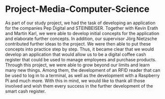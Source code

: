 # Project-Media-Computer-Science
As part of our study project, we had the task of developing an application for the companies Pep Digital and STEINBEISER.  Together with Kevin Erath and Martin Karl, we were able to develop initial concepts for the application and elaborate further concepts. In addition, our supervisor Jörg Nietzsche contributed further ideas to the project. We were then able to put these concepts into practice step by step.  Thus, it became clear that we would develop an application that would allow us to be a digital coffee cash register that could be used to manage employees and purchase products.  Through this project, we were able to grow beyond our limits and learn many new things. Among them, the development of an RFID reader that can be used to log in to a terminal, as well as the development with a Raspberry Pi and much more.  With this in mind, we would like to thank all those involved and wish them every success in the further development of the smart cash register.
